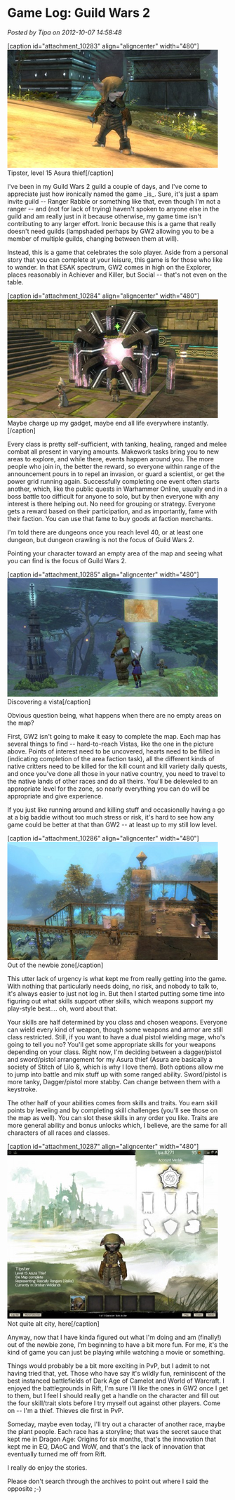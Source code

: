 # Game Log: Guild Wars 2

*Posted by Tipa on 2012-10-07 14:58:48*

[caption id="attachment\_10283" align="aligncenter" width="480"][![](../uploads/2012/10/Gw2-2012-10-07-11-28-08-90-480x269.jpg "Guild Wars 2")](../uploads/2012/10/Gw2-2012-10-07-11-28-08-90.jpg) Tipster, level 15 Asura thief[/caption]

I've been in my Guild Wars 2 guild a couple of days, and I've come to appreciate just how ironically named the game \_is\_. Sure, it's just a spam invite guild -- Ranger Rabble or something like that, even though I'm not a ranger -- and (not for lack of trying) haven't spoken to anyone else in the guild and am really just in it because otherwise, my game time isn't contributing to any larger effort. Ironic because this is a game that really doesn't need guilds (lampshaded perhaps by GW2 allowing you to be a member of multiple guilds, changing between them at will).

Instead, this is a game that celebrates the solo player. Aside from a personal story that you can complete at your leisure, this game is for those who like to wander. In that ESAK spectrum, GW2 comes in high on the Explorer, places reasonably in Achiever and Killer, but Social -- that's not even on the table.

[caption id="attachment\_10284" align="aligncenter" width="480"][![](../uploads/2012/10/Gw2-2012-10-05-21-43-18-91-480x270.jpg "Personal story")](../uploads/2012/10/Gw2-2012-10-05-21-43-18-91.jpg) Maybe charge up my gadget, maybe end all life everywhere instantly.[/caption]

Every class is pretty self-sufficient, with tanking, healing, ranged and melee combat all present in varying amounts. Makework tasks bring you to new areas to explore, and while there, events happen around you. The more people who join in, the better the reward, so everyone within range of the announcement pours in to repel an invasion, or guard a scientist, or get the power grid running again. Successfully completing one event often starts another, which, like the public quests in Warhammer Online, usually end in a boss battle too difficult for anyone to solo, but by then everyone with any interest is there helping out. No need for grouping or strategy. Everyone gets a reward based on their participation, and as importantly, fame with their faction. You can use that fame to buy goods at faction merchants.

I'm told there are dungeons once you reach level 40, or at least one dungeon, but dungeon crawling is not the focus of Guild Wars 2.

Pointing your character toward an empty area of the map and seeing what you can find is the focus of Guild Wars 2.

[caption id="attachment\_10285" align="aligncenter" width="480"][![](../uploads/2012/10/Gw2-2012-10-07-11-02-07-53-480x270.jpg "Dancing on a volcano")](../uploads/2012/10/Gw2-2012-10-07-11-02-07-53.jpg) Discovering a vista[/caption]

Obvious question being, what happens when there are no empty areas on the map?

First, GW2 isn't going to make it easy to complete the map. Each map has several things to find -- hard-to-reach Vistas, like the one in the picture above. Points of interest need to be uncovered, hearts need to be filled in (indicating completion of the area faction task), all the different kinds of native critters need to be killed for the kill count and kill variety daily quests, and once you've done all those in your native country, you need to travel to the native lands of other races and do all theirs. You'll be deleveled to an appropriate level for the zone, so nearly everything you can do will be appropriate and give experience.

If you just like running around and killing stuff and occasionally having a go at a big baddie without too much stress or risk, it's hard to see how any game could be better at that than GW2 -- at least up to my still low level.

[caption id="attachment\_10286" align="aligncenter" width="480"][![](../uploads/2012/10/Gw2-2012-10-07-11-26-44-14-480x269.jpg "Out of the newbie zone")](../uploads/2012/10/Gw2-2012-10-07-11-26-44-14.jpg) Out of the newbie zone[/caption]

This utter lack of urgency is what kept me from really getting into the game. With nothing that particularly needs doing, no risk, and nobody to talk to, it's always easier to just not log in. But then I started putting some time into figuring out what skills support other skills, which weapons support my play-style best.... oh, word about that.

Your skills are half determined by you class and chosen weapons. Everyone can wield every kind of weapon, though some weapons and armor are still class restricted. Still, if you want to have a dual pistol wielding mage, who's going to tell you no? You'll get some appropriate skills for your weapons depending on your class. Right now, I'm deciding between a dagger/pistol and sword/pistol arrangement for my Asura thief (Asura are basically a society of Stitch of Lilo &, which is why I love them). Both options allow me to jump into battle and mix stuff up with some ranged ability. Sword/pistol is more tanky, Dagger/pistol more stabby. Can change between them with a keystroke.

The other half of your abilities comes from skills and traits. You earn skill points by leveling and by completing skill challenges (you'll see those on the map as well). You can slot these skills in any order you like. Traits are more general ability and bonus unlocks which, I believe, are the same for all characters of all races and classes.

[caption id="attachment\_10287" align="aligncenter" width="480"][![](../uploads/2012/10/Gw2-2012-10-07-15-50-58-60-480x384.jpg "Not quite alt city, here")](../uploads/2012/10/Gw2-2012-10-07-15-50-58-60.jpg) Not quite alt city, here[/caption]

Anyway, now that I have kinda figured out what I'm doing and am (finally!) out of the newbie zone, I'm beginning to have a bit more fun. For me, it's the kind of game you can just be playing while watching a movie or something.

Things would probably be a bit more exciting in PvP, but I admit to not having tried that, yet. Those who have say it's wildly fun, reminiscent of the best instanced battlefields of Dark Age of Camelot and World of Warcraft. I enjoyed the battlegrounds in Rift, I'm sure I'll like the ones in GW2 once I get to them, but I feel I should really get a handle on the character and fill out the four skill/trait slots before I try myself out against other players. Come on -- I'm a thief. Thieves die first in PvP.

Someday, maybe even today, I'll try out a character of another race, maybe the plant people. Each race has a storyline; that was the secret sauce that kept me in Dragon Age: Origins for six months, that's the innovation that kept me in EQ, DAoC and WoW, and that's the lack of innovation that eventually turned me off from Rift. 

I really do enjoy the stories.

Please don't search through the archives to point out where I said the opposite ;-)

